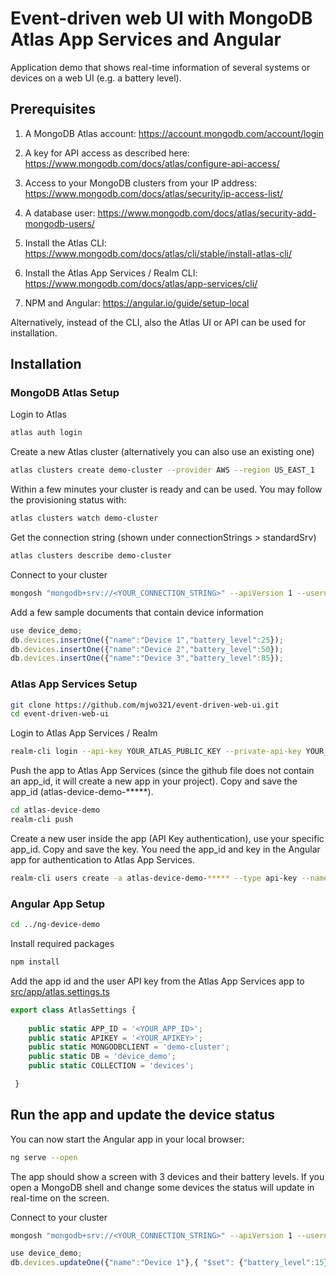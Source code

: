 # Event-driven web UI with MongoDB Atlas App Services and Angular

Application demo that shows real-time information of several systems or devices on a web UI (e.g. a battery level).

## Prerequisites

1. A MongoDB Atlas account:
https://account.mongodb.com/account/login

2. A key for API access as described here:
https://www.mongodb.com/docs/atlas/configure-api-access/

3. Access to your MongoDB clusters from your IP address:
https://www.mongodb.com/docs/atlas/security/ip-access-list/

4. A database user:
https://www.mongodb.com/docs/atlas/security-add-mongodb-users/

5. Install the Atlas CLI:
https://www.mongodb.com/docs/atlas/cli/stable/install-atlas-cli/

6. Install the Atlas App Services / Realm CLI:
https://www.mongodb.com/docs/atlas/app-services/cli/

7. NPM and Angular:
https://angular.io/guide/setup-local

Alternatively, instead of the CLI, also the Atlas UI or API can be used for installation.

## Installation

### MongoDB Atlas Setup

Login to Atlas
```bash
atlas auth login
```

Create a new Atlas cluster (alternatively you can also use an existing one)

```bash
atlas clusters create demo-cluster --provider AWS --region US_EAST_1
```

Within a few minutes your cluster is ready and can be used. You may follow the provisioning status with:
```bash
atlas clusters watch demo-cluster
```

Get the connection string (shown under connectionStrings > standardSrv)
```bash
atlas clusters describe demo-cluster
```

Connect to your cluster
```bash
mongosh "mongodb+srv://<YOUR_CONNECTION_STRING>" --apiVersion 1 --username <YOUR_USERNAME>
```

Add a few sample documents that contain device information
```javascript
use device_demo;
db.devices.insertOne({"name":"Device 1","battery_level":25});
db.devices.insertOne({"name":"Device 2","battery_level":50});
db.devices.insertOne({"name":"Device 3","battery_level":85});
```

### Atlas App Services Setup

```bash
git clone https://github.com/mjwo321/event-driven-web-ui.git
cd event-driven-web-ui
```

Login to Atlas App Services / Realm
```bash
realm-cli login --api-key YOUR_ATLAS_PUBLIC_KEY --private-api-key YOUR_ATLAS_PRIVATE_KEY
```

Push the app to Atlas App Services (since the github file does not contain an app_id, it will create a new app in your project). Copy and save the app_id (atlas-device-demo-*****).
```bash
cd atlas-device-demo
realm-cli push
```

Create a new user inside the app (API Key authentication), use your specific app_id. Copy and save the key. You need the app_id and key in the Angular app for authentication to Atlas App Services.
```bash
realm-cli users create -a atlas-device-demo-***** --type api-key --name demouser
```

### Angular App Setup
```bash
cd ../ng-device-demo
```

Install required packages
```bash
npm install
```

Add the app id and the user API key from the Atlas App Services app to [src/app/atlas.settings.ts](ng-device-demo/src/app/atlas.settings.ts)
```javascript
export class AtlasSettings {
    
    public static APP_ID = '<YOUR_APP_ID>';
    public static APIKEY = '<YOUR_APIKEY>';
    public static MONGODBCLIENT = 'demo-cluster';
    public static DB = 'device_demo';
    public static COLLECTION = 'devices';

 }
```

## Run the app and update the device status


You can now start the Angular app in your local browser:
```bash
ng serve --open
```

The app should show a screen with 3 devices and their battery levels.
If you open a MongoDB shell and change some devices the status will update in real-time on the screen.

Connect to your cluster
```bash
mongosh "mongodb+srv://<YOUR_CONNECTION_STRING>" --apiVersion 1 --username <YOUR_USERNAME>
```
```javascript
use device_demo;
db.devices.updateOne({"name":"Device 1"},{ "$set": {"battery_level":15} });
```


















